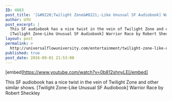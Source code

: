 ```yaml
---
ID: 4883
post_title: '[&#8220;Twilight Zone&#8221;-Like Unusual SF Audiobook] Warrior Race'
author: UfU
post_excerpt: |
  This SF audiobook has a nice twist in the vein of Twilight Zone and other similar shows.
  [Twilight Zone-Like Unusual SF Audiobook] Warrior Race by Robert Sheckley
layout: post
permalink: >
  http://universalflowuniversity.com/entertainment/twilight-zone-like-unusual-sf-audiobook-warrior-race/
published: true
post_date: 2016-09-01 21:53:00
---
```

[embed]https://www.youtube.com/watch?v=0b812shnyLE[/embed]<br>
<p>This SF audiobook has a nice twist in the vein of Twilight Zone and other similar shows.
[Twilight Zone-Like Unusual SF Audiobook] Warrior Race by Robert Sheckley</p>